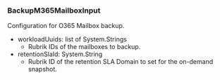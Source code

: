 ### BackupM365MailboxInput
Configuration for O365 Mailbox backup.

- workloadUuids: list of System.Strings
  - Rubrik IDs of the mailboxes to backup.
- retentionSlaId: System.String
  - Rubrik ID of the retention SLA Domain to set for the on-demand snapshot.
